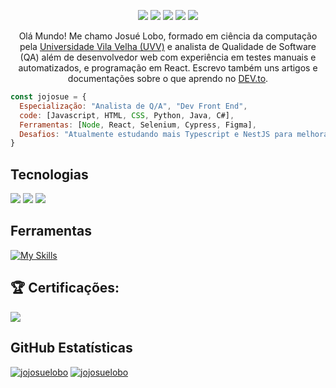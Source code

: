<div>
  <p align="center">
    <a href="https://www.linkedin.com/in/jojosuelobo/"><img src="https://img.shields.io/badge/-Josué%20Lobo-0077B5?style=flat-square&logo=Linkedin&logoColor=white"/></a>
    <a href="https://www.instagram.com/jojosuelobo/"><img src="https://img.shields.io/badge/-@jojosuelobo_-E4405F?style=flat-square&logo=Instagram&logoColor=white"/></a>
    <a href=""><img src="https://img.shields.io/badge/-jojosuelobo-D62422?style=flatsquare&labelColor=D62422&logo=youtube&logoColor=white"/></a>
    <a href="mailto:jojosuelobo@gmail.com"><img src="https://img.shields.io/badge/-jojosuelobo@gmail.com-D14836?style=flat-square&logo=Gmail&logoColor=white"/></a>
    <a href="https://wa.me/5527988486353"><img src="https://img.shields.io/badge/Whatsapp-128c7e?&logo=whatsapp"/></a>
  </p>
</div>

<p align="center">Olá Mundo! Me chamo Josué Lobo, formado em ciência da computação pela <a href="https://uvv.br">Universidade Vila Velha (UVV)</a> e analista de Qualidade de Software (QA) além de desenvolvedor web com experiência em testes manuais e automatizados, e programação em React. Escrevo também uns artigos e documentações sobre o que aprendo no <a href="https://dev.to/jojosuelobo">DEV.to</a>.</p>

```javascript
const jojosue = {
  Especialização: "Analista de Q/A", "Dev Front End", 
  code: [Javascript, HTML, CSS, Python, Java, C#],
  Ferramentas: [Node, React, Selenium, Cypress, Figma],
  Desafios: "Atualmente estudando mais Typescript e NestJS para melhorar meu conhecimento dessas linguagens"
}
```

## **Tecnologias**  
<p>
    <img src="https://skillicons.dev/icons?i=js,ts,react,jest,html,css,sass,cs,java,mysql,selenium,python" />
    <img src="https://simpleskill.icons.workers.dev/svg?i=cypress" />
    <img src="https://skillicons.dev/icons?i=r" />
</p>

## **Ferramentas**
[![My Skills](https://skillicons.dev/icons?i=git,github,vscode,visualstudio,postman,figma,notion)](https://skillicons.dev)

## 🏆 Certificações:
<p>
<img src=https://img.shields.io/badge/-CTFL%20-%23525252.svg?style=flat%20>
</p>

## **GitHub Estatísticas**

[![jojosuelobo](https://github-readme-stats.vercel.app/api?username=jojosuelobo&theme=radical)](https://github.com/anuraghazra/github-readme-stats)
[![jojosuelobo](https://github-readme-stats.vercel.app/api/top-langs/?username=jojosuelobo&hide=html&layout=compact&theme=radical)](https://github.com/anuraghazra/github-readme-stats)



